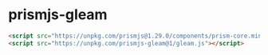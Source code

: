 # prismjs-gleam

```html
<script src="https://unpkg.com/prismjs@1.29.0/components/prism-core.min.js"></script>
<script src="https://unpkg.com/prismjs-gleam@1/gleam.js"></script>
```
